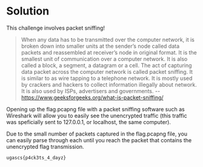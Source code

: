 # Solution

This challenge involves packet sniffing!

> When any data has to be transmitted over the computer network, it is broken down into smaller units at the sender’s node called data packets and reassembled at receiver’s node in original format. It is the smallest unit of communication over a computer network. It is also called a block, a segment, a datagram or a cell. The act of capturing data packet across the computer network is called packet sniffing. It is similar to as wire tapping to a telephone network. It is mostly used by crackers and hackers to collect information illegally about network. It is also used by ISPs, advertisers and governments. -- https://www.geeksforgeeks.org/what-is-packet-sniffing/

Opening up the flag.pcapng file with a packet sniffing software such as Wireshark will allow you to easily see the unencrypted traffic (this traffic was speficially sent to 127.0.0.1, or localhost, the same computer).

Due to the small number of packets captured in the flag.pcapng file, you can easily parse through each until you reach the packet that contains the unencrypted flag transmission.

`ugascs{p4ck3ts_4_dayz}`

